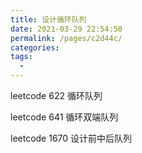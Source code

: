 ```yaml
---
title: 设计循环队列
date: 2021-03-29 22:54:50
permalink: /pages/c2d44c/
categories:
tags:
  - 
---
```

leetcode 622 循环队列

leetcode 641 循环双端队列

leetcode 1670 设计前中后队列